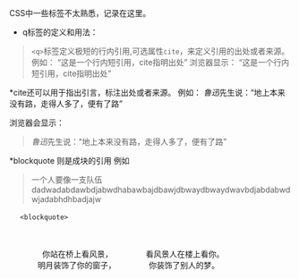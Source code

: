 

CSS中一些标签不太熟悉，记录在这里。

* q标签的定义和用法：
>`<q>`标签定义极短的行内引用,可选属性`cite`，来定义引用的出处或者来源。
 例如：
 <q cite="padding.me/">这是一个行内短引用，cite指明出处</q>
 浏览器显示：
 ><q cite="padding.me/">这是一个行内短引用，cite指明出处</q>

 *cite还可以用于指出引言，标注出处或者来源。
 例如：
     <cite>鲁迅</cite>先生说：<q>地上本来没有路，走得人多了，便有了路</q> 

 浏览器会显示：
 ><cite>鲁迅</cite>先生说：<q>地上本来没有路，走得人多了，便有了路</q> 

 *blockquote 则是成块的引用
 例如
     <blockquote>一个人要像一支队伍dadwadabdawbdjabwdhabawbajdbawjdbwaydbwaydwavbdjabdabwdwjadabhdhbadjajw</blockquote>


     　<blockquote>
　　　<pre>
　　　   你站在桥上看风景，
　　　   看风景人在楼上看你。
　　　   明月装饰了你的窗子，
　　　   你装饰了别人的梦。
　　　</pre>
　　</blockquote>
